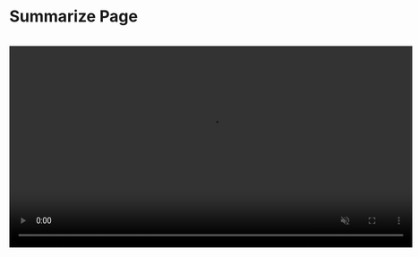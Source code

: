 # Summarize Page

<br />

<video src="./media/macos_summarize_page.mp4" width="720" type="video/mp4" autoplay muted loop playsinline disablepictureinpicture />

Orion's integration with Kagi's Universal Summarizer allows you to quickly generate concise summaries of lengthy web articles, saving you valuable time.

To summarize a page:

1. Ensure Kagi is set as the default search engine and you have an active Kagi membership.
2. Right-click anywhere on the page.
3. Select **Summarize Page**.

The Page Summary panel will appear on the right side of the window, offering these options:

- **Copy Summary**: Copies the generated summary to your clipboard for easy sharing or note-taking.
- **Type**: Choose between:
  - **Key Moments**: A bullet-point summary highlighting main points.
  - **Summary**: A concise paragraph-style overview.
- **Language**: Select the output language for the summary. This can differ from the original page language, helping you understand content in unfamiliar languages.

**Tip**: Use this feature to quickly grasp the main ideas of long articles, research papers, or news stories, enhancing your browsing efficiency.

